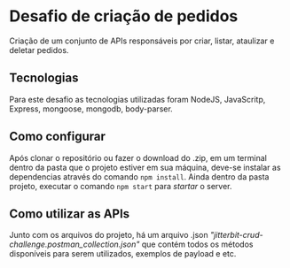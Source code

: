 # Desafio de criação de pedidos
Criação de um conjunto de APIs responsáveis por criar, listar, ataulizar e deletar pedidos. 

## Tecnologias
Para este desafio as tecnologias utilizadas foram NodeJS, JavaScritp, Express, mongoose, mongodb, body-parser. 

## Como configurar
Após clonar o repositório ou fazer o download do .zip, em um terminal dentro da pasta que o projeto estiver em sua máquina, deve-se instalar as dependencias através do comando ```npm install```. 
Ainda dentro da pasta projeto, executar o comando ```npm start``` para _startar_ o server. 

## Como utilizar as APIs 
Junto com os arquivos do projeto, há um arquivo .json _"jitterbit-crud-challenge.postman_collection.json"_ que contém todos os métodos disponíveis para serem utilizados, exemplos de payload e etc. 
